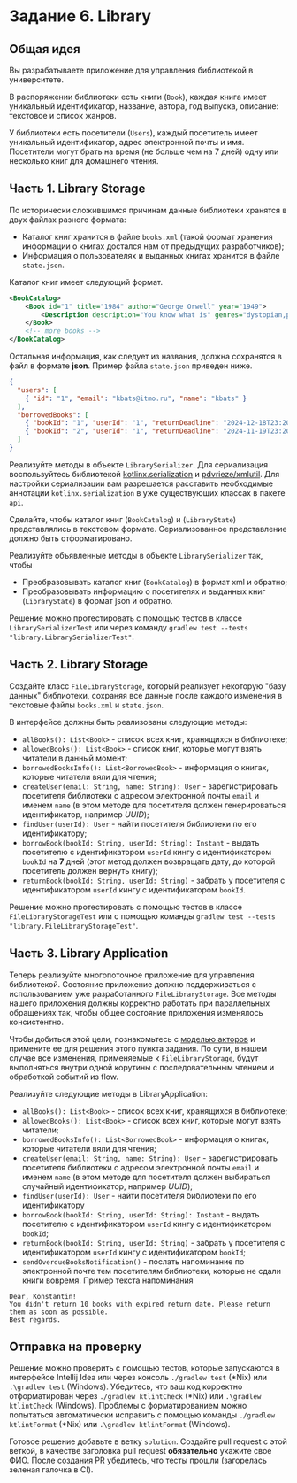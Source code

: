 # Задание 6. Library

## Общая идея

Вы разрабатываете приложение для управления библиотекой в университете.

В распоряжении библиотеки есть книги (`Book`), каждая книга имеет уникальный идентификатор, название, автора, год выпуска, описание: текстовое и список жанров.

У библиотеки есть посетители (`Users`), каждый посетитель имеет уникальный идентификатор, адрес электронной почты и имя.
Посетители могут брать на время (не больше чем на 7 дней) одну или несколько книг для домашнего чтения.


## Часть 1. Library Storage
По исторически сложившимся причинам данные библиотеки хранятся в двух файлах разного формата:
* Каталог книг хранится в файле `books.xml` (такой формат хранения информации о книгах достался нам от предыдущих разработчиков);
* Информация о пользователях и выданных книгах хранится в файле `state.json`.

Каталог книг имеет следующий формат.

```xml
<BookCatalog>
    <Book id="1" title="1984" author="George Orwell" year="1949">
        <Description description="You know what is" genres="dystopian,political fiction,science fiction"/>
    </Book>
    <!-- more books -->
</BookCatalog>
```

Остальная информация, как следует из названия, должна сохранятся в файл в формате __json__. Пример файла `state.json` приведен ниже.

```json
{
  "users": [
    { "id": "1", "email": "kbats@itmo.ru", "name": "kbats" }
  ],
  "borrowedBooks": [
    { "bookId": "1", "userId": "1", "returnDeadline": "2024-12-18T23:20:04.063266700Z" },
    { "bookId": "2", "userId": "1", "returnDeadline": "2024-11-19T23:20:04.063266700Z" }
  ]
}
```
 
Реализуйте  методы в объекте `LibrarySerializer`.
Для сериализация воспользуйтесь библиотекой [kotlinx.serialization](https://github.com/Kotlin/kotlinx.serialization) и [pdvrieze/xmlutil](https://github.com/pdvrieze/xmlutil).
Для настройки сериализации вам разрешается расставить необходимые аннотации `kotlinx.serialization` в уже существующих классах в пакете `api`.

Сделайте, чтобы каталог книг (`BookCatalog`) и (`LibraryState`) представлялись в текстовом формате. Сериализованное представление должно быть отформатировано.

Реализуйте объявленные методы в объекте `LibrarySerializer` так, чтобы
* Преобразовывать каталог книг (`BookCatalog`) в формат xml и обратно;
* Преобразовывать информацию о посетителях и выданных книг (`LibraryState`) в формат json и обратно.

Решение можно протестировать с помощью тестов в классе `LibrarySerializerTest` или через команду `gradlew test --tests "library.LibrarySerializerTest"`.

## Часть 2. Library Storage
Создайте класс `FileLibraryStorage`, который реализует некоторую "базу данных" библиотеки, сохраняя все данные после каждого изменения в текстовые файлы `books.xml` и `state.json`.

В интерфейсе должны быть реализованы следующие методы:
* `allBooks(): List<Book>` - список всех книг, хранящихся в библиотеке;
* `allowedBooks(): List<Book>` - список книг, которые могут взять читатели в данный момент;
* `borrowedBooksInfo(): List<BorrowedBook>` - информация о книгах, которые читатели вяли для чтения;
* `createUser(email: String, name: String): User` - зарегистрировать посетителя библиотеки с адресом электронной почты `email` и именем `name` (в этом методе для посетителя должен генерироваться идентификатор, например _UUID_);
* `findUser(userId): User` - найти посетителя библиотеки по его идентификатору;
* `borrowBook(bookId: String, userId: String): Instant` - выдать посетителю с идентификатором `userId` кингу с идентификатором `bookId` на __7__ дней (этот метод должен возвращать дату, до которой посетитель должен вернуть книгу);
* `returnBook(bookId: String, userId: String)` - забрать у посетителя с идентификатором `userId` кингу с идентификатором `bookId`.

Решение можно протестировать с помощью тестов в классе `FileLibraryStorageTest` или с помощью команды `gradlew test --tests "library.FileLibraryStorageTest"`.

## Часть 3. Library Application
Теперь реализуйте многопоточное приложение для управления библиотекой.
Состояние приложение должно поддерживаться с использованием уже разработанного `FileLibraryStorage`.
Все методы нашего приложения должны корректно работать при параллельных обращениях так, чтобы общее состояние приложения изменялось консистентно. 

Чтобы добиться этой цели, познакомьтесь с [моделью акторов](actors.md) и примените ее для решения этого пункта задания.
По сути, в нашем случае все изменения, применяемые к `FileLibraryStorage`, будут выполняться внутри одной корутины с последовательным чтением
и обработкой событий из flow.

Реализуйте следующие методы в LibraryApplication:
* `allBooks(): List<Book>` - список всех книг, хранящихся в библиотеке;
* `allowedBooks(): List<Book>` - список всех книг, которые могут взять читатели;
* `borrowedBooksInfo(): List<BorrowedBook>` - информация о книгах, которые читатели вяли для чтения;
* `createUser(email: String, name: String): User` - зарегистрировать посетителя библиотеки с адресом электронной почты `email` и именем `name` (в этом методе для посетителя должен выбираться случайный идентификатор, например _UUID_);
* `findUser(userId): User` - найти посетителя библиотеки по его идентификатору
* `borrowBook(bookId: String, userId: String): Instant` - выдать посетителю с идентификатором `userId` кингу с идентификатором `bookId`;
* `returnBook(bookId: String, userId: String)` - забрать у посетителя с идентификатором `userId` кингу с идентификатором `bookId`;
* `sendOverdueBooksNotification()` - послать напоминание по электронной почте тем посетителям библиотеки, которые не сдали книги вовремя.
  Пример текста напоминания
```text
Dear, Konstantin!
You didn't return 10 books with expired return date. Please return them as soon as possible.
Best regards.
```

## Отправка на проверку
Решение можно проверить с помощью тестов, которые запускаются в интерфейсе Intellij Idea или через консоль `./gradlew test` (*Nix) или `.\gradlew test` (Windows).
Убедитесь, что ваш код корректно отформатирован через `./gradlew ktlintCheck` (*Nix) или `.\gradlew ktlintCheck` (Windows).
Проблемы с форматированием можно попытаться автоматически исправить с помощью команды `./gradlew ktlintFormat` (*Nix) или `.\gradlew ktlintFormat` (Windows).

Готовое решение добавьте в ветку `solution`.
Создайте pull request с этой веткой, в качестве заголовка pull request __обязательно__ укажите свое ФИО.
После создания PR убедитесь, что тесты прошли (загорелась зеленая галочка в CI).
